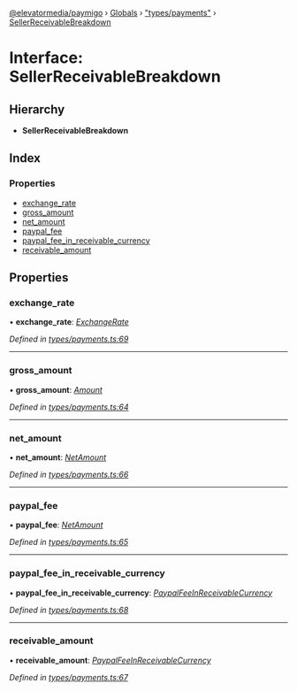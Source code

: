 [@elevatormedia/paymigo](../README.md) › [Globals](../globals.md) › ["types/payments"](../modules/_types_payments_.md) › [SellerReceivableBreakdown](_types_payments_.sellerreceivablebreakdown.md)

# Interface: SellerReceivableBreakdown

## Hierarchy

-   **SellerReceivableBreakdown**

## Index

### Properties

-   [exchange_rate](_types_payments_.sellerreceivablebreakdown.md#exchange_rate)
-   [gross_amount](_types_payments_.sellerreceivablebreakdown.md#gross_amount)
-   [net_amount](_types_payments_.sellerreceivablebreakdown.md#net_amount)
-   [paypal_fee](_types_payments_.sellerreceivablebreakdown.md#paypal_fee)
-   [paypal_fee_in_receivable_currency](_types_payments_.sellerreceivablebreakdown.md#paypal_fee_in_receivable_currency)
-   [receivable_amount](_types_payments_.sellerreceivablebreakdown.md#receivable_amount)

## Properties

### exchange_rate

• **exchange_rate**: _[ExchangeRate](_types_payments_.exchangerate.md)_

_Defined in [types/payments.ts:69](https://github.com/ELEVATORmedia/paymigo/blob/56771c5/src/types/payments.ts#L69)_

---

### gross_amount

• **gross_amount**: _[Amount](_types_common_.amount.md)_

_Defined in [types/payments.ts:64](https://github.com/ELEVATORmedia/paymigo/blob/56771c5/src/types/payments.ts#L64)_

---

### net_amount

• **net_amount**: _[NetAmount](_types_payments_.netamount.md)_

_Defined in [types/payments.ts:66](https://github.com/ELEVATORmedia/paymigo/blob/56771c5/src/types/payments.ts#L66)_

---

### paypal_fee

• **paypal_fee**: _[NetAmount](_types_payments_.netamount.md)_

_Defined in [types/payments.ts:65](https://github.com/ELEVATORmedia/paymigo/blob/56771c5/src/types/payments.ts#L65)_

---

### paypal_fee_in_receivable_currency

• **paypal_fee_in_receivable_currency**: _[PaypalFeeInReceivableCurrency](_types_payments_.paypalfeeinreceivablecurrency.md)_

_Defined in [types/payments.ts:68](https://github.com/ELEVATORmedia/paymigo/blob/56771c5/src/types/payments.ts#L68)_

---

### receivable_amount

• **receivable_amount**: _[PaypalFeeInReceivableCurrency](_types_payments_.paypalfeeinreceivablecurrency.md)_

_Defined in [types/payments.ts:67](https://github.com/ELEVATORmedia/paymigo/blob/56771c5/src/types/payments.ts#L67)_
